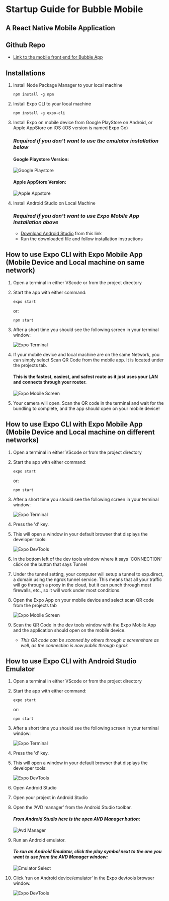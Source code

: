 # Startup Guide for Bubble Mobile

## A React Native Mobile Application

## Github Repo
- [Link to the mobile front end for Bubble App](https://github.com/revature-bubble-mobile/Mobile)

## Installations
1. Install Node Package Manager to your local machine
    ```
    npm install -g npm
    ```
2. Install Expo CLI to your local machine
    ```
    npm install -g expo-cli
    ```
3. Install Expo on mobile device from Google PlayStore on Android, or Apple AppStore on iOS (iOS version is named Expo Go)
    ### ***Required if you don't want to use the emulator installation below***
    #### Google Playstore Version:
    ![Google Playstore](doc-screenshots\expo_playstore1.png)
    #### Apple AppStore Version:
    ![Apple Appstore](doc-screenshots\expogo_appstore1.png)

4. Install Android Studio on Local Machine
    ### ***Required if you don't want to use Expo Mobile App installation above***
    - [Download Android Studio](https://developer.android.com/studio) from this link
    - Run the downloaded file and follow installation instructions

## How to use Expo CLI with Expo Mobile App (**Mobile Device and Local machine on same network**)
1. Open a terminal in either VScode or from the project directory
2. Start the app with either command:
    ```
    expo start
    ```
    or:
    ```
    npm start
    ```
3. After a short time you should see the following screen in your terminal window:
    
    ![Expo Terminal](doc-screenshots\expoterminal.png)

4. If your mobile device and local machine are on the same Network, you can simply select Scan QR Code from the mobile app. It is located under the projects tab.
    #### This is the fastest, easiest, and safest route as it just uses your LAN and connects through your router.
    ![Expo Mobile Screen](doc-screenshots\ExpoGo_MobileSCreen.jpg)

5. Your camera will open. Scan the QR code in the terminal and wait for the bundling to complete, and the app should open on your mobile device!

## How to use Expo CLI with Expo Mobile App (**Mobile Device and Local machine on different networks**)
1. Open a terminal in either VScode or from the project directory
2. Start the app with either command:
    ```
    expo start
    ```
    or:
    ```
    npm start
    ```
3. After a short time you should see the following screen in your terminal window:
    
    ![Expo Terminal](doc-screenshots\expoterminal.png)

4. Press the 'd' key.
5. This will open a window in your default browser that displays the developer tools:

    ![Expo DevTools](doc-screenshots\expo_devtools.png)

6. In the bottom left of the dev tools window where it says 'CONNECTION' click on the button that says Tunnel

7. Under the tunnel setting, your computer will setup a tunnel to exp.direct, a domain using the ngrok tunnel service. This means that all your traffic will go through a proxy in the cloud, but it can punch through most firewalls, etc., so it will work under most conditions.

8. Open the Expo App on your mobile device and select scan QR code from the projects tab
    
    ![Expo Mobile Screen](doc-screenshots\ExpoGo_MobileSCreen.jpg)

9. Scan the QR Code in the dev tools window with the Expo Mobile App and the application should open on the mobile device.
    - *This QR code can be scanned by others through a screenshare as well, as the connection is now public through ngrok*

## How to use Expo CLI with Android Studio Emulator
1. Open a terminal in either VScode or from the project directory
2. Start the app with either command:
    ```
    expo start
    ```
    or:
    ```
    npm start
    ```
3. After a short time you should see the following screen in your terminal window:
    
    ![Expo Terminal](doc-screenshots\expoterminal.png)

4. Press the 'd' key.
5. This will open a window in your default browser that displays the developer tools:
    
    ![Expo DevTools](doc-screenshots\expo_devtools.png)

6. Open Android Studio
7. Open your project in Android Studio
8. Open the ‘AVD manager’ from the Android Studio toolbar.
    #### *From Android Studio here is the open AVD Manager button:*

    ![Avd Manager](doc-screenshots\avdmanager.webp)

9. Run an Android emulator.
    #### *To run an Android Emulator, click the play symbol next to the one you want to use from the AVD Manager window:*

    ![Emulator Select](doc-screenshots\emulatorselect.webp)

10. Click ‘run on Android device/emulator‘ in the Expo devtools browser window.

    ![Expo DevTools](doc-screenshots\expo_devtools.png)